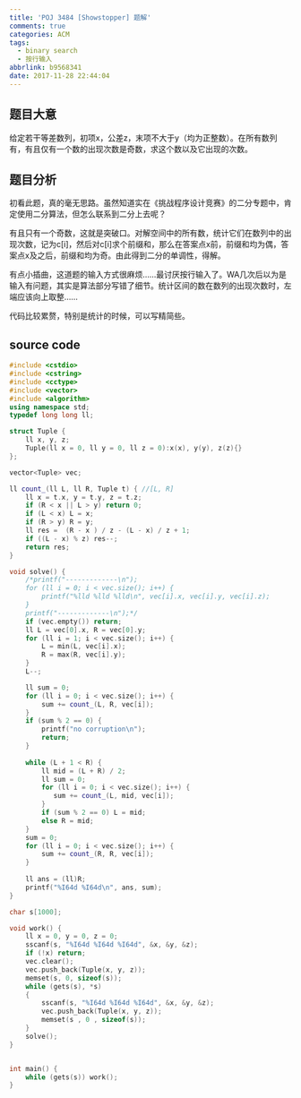 ```yaml
---
title: 'POJ 3484 [Showstopper] 题解'
comments: true
categories: ACM
tags:
  - binary search
  - 按行输入
abbrlink: b9568341
date: 2017-11-28 22:44:04
---
```


## 题目大意
给定若干等差数列，初项x，公差z，末项不大于y（均为正整数）。在所有数列有，有且仅有一个数的出现次数是奇数，求这个数以及它出现的次数。

<!-- more -->


## 题目分析
初看此题，真的毫无思路。虽然知道实在《挑战程序设计竞赛》的二分专题中，肯定使用二分算法，但怎么联系到二分上去呢？

有且只有一个奇数，这就是突破口。对解空间中的所有数，统计它们在数列中的出现次数，记为c[i]，然后对c[i]求个前缀和，那么在答案点x前，前缀和均为偶，答案点x及之后，前缀和均为奇。由此得到二分的单调性，得解。

有点小插曲，这道题的输入方式很麻烦……最讨厌按行输入了。WA几次后以为是输入有问题，其实是算法部分写错了细节。统计区间的数在数列的出现次数时，左端应该向上取整……

代码比较累赘，特别是统计的时候，可以写精简些。

## source code
```c++
#include <cstdio>
#include <cstring>
#include <cctype>
#include <vector>
#include <algorithm>
using namespace std;
typedef long long ll;

struct Tuple {
    ll x, y, z;
    Tuple(ll x = 0, ll y = 0, ll z = 0):x(x), y(y), z(z){}
};

vector<Tuple> vec;

ll count_(ll L, ll R, Tuple t) { //[L, R]
    ll x = t.x, y = t.y, z = t.z;
    if (R < x || L > y) return 0;
    if (L < x) L = x;
    if (R > y) R = y;
    ll res =  (R - x ) / z - (L - x) / z + 1;
    if ((L - x) % z) res--;
    return res;
}

void solve() {
    /*printf("-------------\n");
    for (ll i = 0; i < vec.size(); i++) {
        printf("%lld %lld %lld\n", vec[i].x, vec[i].y, vec[i].z);
    }
    printf("-------------\n");*/
    if (vec.empty()) return;
    ll L = vec[0].x, R = vec[0].y;
    for (ll i = 1; i < vec.size(); i++) {
        L = min(L, vec[i].x);
        R = max(R, vec[i].y);
    }
    L--;

    ll sum = 0;
    for (ll i = 0; i < vec.size(); i++) {
        sum += count_(L, R, vec[i]);
    }
    if (sum % 2 == 0) {
        printf("no corruption\n");
        return;
    }
    
    while (L + 1 < R) {
        ll mid = (L + R) / 2;
        ll sum = 0;
        for (ll i = 0; i < vec.size(); i++) {
           sum += count_(L, mid, vec[i]);
        }
        if (sum % 2 == 0) L = mid;
        else R = mid;
    }
    sum = 0;
    for (ll i = 0; i < vec.size(); i++) {
        sum += count_(R, R, vec[i]);
    }
    
    ll ans = (ll)R;
    printf("%I64d %I64d\n", ans, sum);
}

char s[1000];

void work() {
    ll x = 0, y = 0, z = 0;
    sscanf(s, "%I64d %I64d %I64d", &x, &y, &z);
    if (!x) return;
    vec.clear();
    vec.push_back(Tuple(x, y, z));
    memset(s, 0, sizeof(s));
    while (gets(s), *s)
    {
        sscanf(s, "%I64d %I64d %I64d", &x, &y, &z);
        vec.push_back(Tuple(x, y, z));
        memset(s , 0 , sizeof(s));
    }
    solve();
}


int main() {
    while (gets(s)) work();
}


```